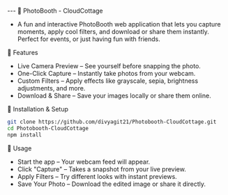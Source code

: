 --- 📸 PhotoBooth - CloudCottage
- A fun and interactive PhotoBooth web application that lets you capture moments, apply cool filters, and download or share them instantly. Perfect for events, or just having fun with friends.

🚀 Features
- Live Camera Preview – See yourself before snapping the photo.
- One-Click Capture – Instantly take photos from your webcam.
- Custom Filters – Apply effects like grayscale, sepia, brightness adjustments, and more.
- Download & Share – Save your images locally or share them online.

🔧 Installation & Setup
```bash
git clone https://github.com/divyagit21/Photobooth-CloudCottage.git
cd Photobooth-CloudCottage
npm install
```

🎯 Usage
- Start the app – Your webcam feed will appear.
- Click "Capture" – Takes a snapshot from your live preview.
- Apply Filters – Try different looks with instant previews.
- Save Your Photo – Download the edited image or share it directly.



